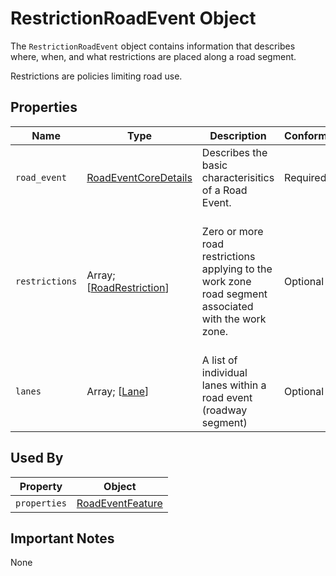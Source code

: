 # RestrictionRoadEvent Object
The `RestrictionRoadEvent` object contains information that describes where, when, and what restrictions are placed along a road segment.

Restrictions are policies limiting road use.

## Properties
Name | Type | Description | Conformance | Notes
--- | --- | --- | --- | ---
`road_event` | [RoadEventCoreDetails](/spec-content/objects/RoadEventCoreDetails.md) | Describes the basic characterisitics of a Road Event.  | Required |
`restrictions` | Array; \[[RoadRestriction](/spec-content/enumerated-types/RoadRestriction.md)\] | Zero or more road restrictions applying to the work zone road segment associated with the work zone. | Optional | These are included as flags rather than detailed restrictions. Detailed restrictions are coded to specific lanes.
`lanes` | Array; \[[Lane](/spec-content/objects/Lane.md)\] | A list of individual lanes within a road event (roadway segment) | Optional |

## Used By
Property | Object
--- | ---
`properties` | [RoadEventFeature](/spec-content/objects/RoadEventFeature.md)

## Important Notes
None
